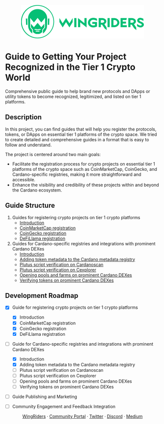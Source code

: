 <p align="center"><img src="./.assets/wingriders_logo.png" /></p>

# Guide to Getting Your Project Recognized in the Tier 1 Crypto World

Comprehensive public guide to help brand new protocols and DApps or utility tokens to become recognized, legitimized, and listed on tier 1 platforms.

## Description

In this project, you can find guides that will help you register the protocols, tokens, or DApps on essential tier 1 platforms of the crypto space. We tried to create detailed and comprehensive guides in a format that is easy to follow and understand.

The project is centered around two main goals:
- Facilitate the registration process for crypto projects on essential tier 1 platforms of the crypto space such as CoinMarketCap, CoinGecko, and Cardano-specific registries, making it more straightforward and accessible.
- Enhance the visibility and credibility of these projects within and beyond the Cardano ecosystem.

## Guide Structure
1. Guides for registering crypto projects on tier 1 crypto platforms
    - [Introduction](./tier1-crypto-platforms/README.md)
    - [CoinMarketCap registration](./tier1-crypto-platforms/coin-market-cap/README.md)
    - [CoinGecko registration](./tier1-crypto-platforms/coin-gecko/README.md)
    - [DeFiLlama registration](./tier1-crypto-platforms/defillama/README.md)
2. Guides for Cardano-specific registries and integrations with prominent Cardano DEXes
    - [Introduction](./registries-and-dexes/README.md)
    - [Adding token metadata to the Cardano metadata registry](./registries-and-dexes/cardano-token-registry/README.md)
    - [Plutus script verification on Cardanoscan](./registries-and-dexes/VerifyScriptOnCardanoscan.md)
    - [Plutus script verification on Cexplorer](./registries-and-dexes/VerifyScriptOnCexplorer.md)
    - [Opening pools and farms on prominent Cardano DEXes](./registries-and-dexes/OpenPoolsAndFarmsOnCardanoDEXes.md)
    - [Verifying tokens on prominent Cardano DEXes](./registries-and-dexes/VerifyTokenOnCardanoDEXes.md)

## Development Roadmap
- [x] Guide for registering crypto projects on tier 1 crypto platforms
  - [x] Introduction
  - [x] CoinMarketCap registration
  - [x] CoinGecko registration
  - [x] DeFiLlama registration
- [ ] Guide for Cardano-specific registries and integrations with prominent Cardano DEXes
  - [x] Introduction
  - [x] Adding token metadata to the Cardano metadata registry
  - [ ] Plutus script verification on Cardanoscan
  - [ ] Plutus script verification on Cexplorer
  - [ ] Opening pools and farms on prominent Cardano DEXes
  - [ ] Verifying tokens on prominent Cardano DEXes
- [ ] Guide Publishing and Marketing
- [ ] Community Engagement and Feedback Integration


<p align="center">
<a href="https://www.wingriders.com/">WingRiders</a> ·
<a href="https://community.wingriders.com/">Community Portal</a> ·
<a href="https://twitter.com/wingriderscom">Twitter</a> ·
<a href="https://discord.gg/t7CdyhK8JA">Discord</a> ·
<a href="https://medium.com/@wingriderscom">Medium</a>
</p>
